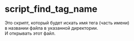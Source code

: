 # script_find_tag_name
Это скрипт, который будет искать имя тега (часть имени)  
в названии файла в указанной директории.   
И открывать этот файл.

